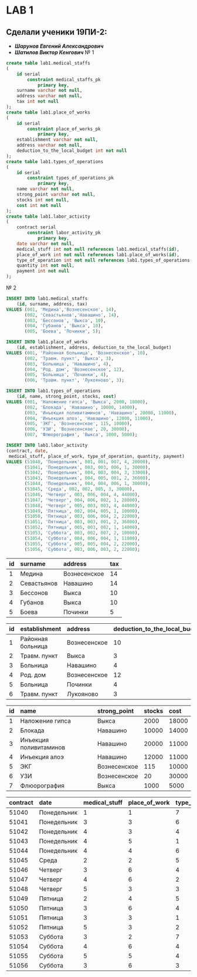 # LAB 1
## Сделали ученики 19ПИ-2:
* ***Шарунов Евгений Александрович*** 
* ***Шатилов Виктор Кенгович***
№ 1
```sql
create table lab1.medical_staffs
(
	id serial
		constraint medical_staffs_pk
			primary key,
	surname varchar not null,
	address varchar not null,
	tax int not null
);
create table lab1.place_of_works
(
	id serial
		constraint place_of_works_pk
			primary key,
	establishment varchar not null,
	address varchar not null,
	deduction_to_the_local_budget int not null
);
create table lab1.types_of_operations
(
	id serial
		constraint types_of_operations_pk
			primary key,
	name varchar not null,
	strong_point varchar not null,
	stocks int not null,
	cost int not null
);
create table lab1.labor_activity
(
	contract serial
		constraint labor_activity_pk
			primary key,
	date varchar not null,
	medical_stuff int not null references lab1.medical_staffs(id),
	place_of_work int not null references lab1.place_of_works(id),
	type_of_operation int not null references lab1.types_of_operations(id),
	quantity int not null,
	payment int not null
);
```
№ 2
```sql
INSERT INTO lab1.medical_staffs
    (id, surname, address, tax)
VALUES (001, 'Медина','Вознесенское', 14),
       (002, 'Севастьянов','Навашино', 14),
       (003, 'Бессонов', 'Выкса', 10),
       (004, 'Губанов', 'Выкса', 10),
       (005, 'Боева', 'Починки', 5);

INSERT INTO lab1.place_of_works
    (id, establishment, address, deduction_to_the_local_budget)
VALUES (001, 'Районная больница', 'Вознесенское', 10),
       (002, 'Травм. пункт', 'Выкса', 3),
       (003, 'Больница', 'Навашино', 4),
       (004, 'Род. дом', 'Вознесенское', 12),
       (005, 'Больница', 'Починки', 4),
       (006, 'Травм. пункт', 'Лукояново', 3);

INSERT INTO lab1.types_of_operations
    (id, name, strong_point, stocks, cost)
VALUES (001, 'Наложение гипса', 'Выкса', 2000, 18000),
       (002, 'Блокада', 'Навашино', 10000, 14000),
       (003, 'Инъекция поливитаминов', 'Навашино', 20000, 11000),
       (004, 'Инъекция алоэ', 'Навашино', 12000, 11000),
       (005, 'ЭКГ', 'Вознесенское', 115, 10000),
       (006, 'УЗИ', 'Вознесенское', 20, 30000),
       (007, 'Флюорография', 'Выкса', 1000, 5000);

INSERT INTO lab1.labor_activity
(contract, date,
 medical_stuff, place_of_work, type_of_operation, quantity, payment)
VALUES (51040, 'Понедельник', 001, 001, 007, 4, 20000),
       (51041, 'Понедельник', 003, 003, 006, 1, 30000),
       (51042, 'Понедельник', 004, 003, 004, 3, 33000),
       (51043, 'Понедельник', 004, 005, 001, 2, 36000),
       (51044, 'Понедельник', 004, 004, 006, 1, 30000),
       (51045, 'Среда', 002, 002, 005, 3, 30000),
       (51046, 'Четверг', 003, 006, 004, 4, 44000),
       (51047, 'Четверг', 004, 006, 002, 1, 28000),
       (51048, 'Четверг', 005, 003, 003, 4, 44000),
       (51049, 'Пятница', 002, 004, 005, 1, 10000),
       (51050, 'Пятница', 003, 006, 004, 2, 22000),
       (51051, 'Пятница', 003, 003, 001, 2, 36000),
       (51052, 'Пятница', 005, 003, 002, 1, 14000),
       (51053, 'Суббота', 003, 002, 007, 2, 10000),
       (51054, 'Суббота', 004, 006, 004, 1, 11000),
       (51055, 'Суббота', 005, 005, 004, 2, 22000),
       (51056, 'Суббота', 003, 006, 003, 2, 22000);

```
| id | surname | address | tax |
| :--- | :--- | :--- | :--- |
| 1 | Медина | Вознесенское | 14 |
| 2 | Севастьянов | Навашино | 14 |
| 3 | Бессонов | Выкса | 10 |
| 4 | Губанов | Выкса | 10 |
| 5 | Боева | Починки | 5 |

| id | establishment | address | deduction\_to\_the\_local\_budget |
| :--- | :--- | :--- | :--- |
| 1 | Районная больница | Вознесенское | 10 |
| 2 | Травм. пункт | Выкса | 3 |
| 3 | Больница | Навашино | 4 |
| 4 | Род. дом | Вознесенское | 12 |
| 5 | Больница | Починки | 4 |
| 6 | Травм. пункт | Лукояново | 3 |

| id | name | strong\_point | stocks | cost |
| :--- | :--- | :--- | :--- | :--- |
| 1 | Наложение гипса | Выкса | 2000 | 18000 |
| 2 | Блокада | Навашино | 10000 | 14000 |
| 3 | Инъекция поливитаминов | Навашино | 20000 | 11000 |
| 4 | Инъекция алоэ | Навашино | 12000 | 11000 |
| 5 | ЭКГ | Вознесенское | 115 | 10000 |
| 6 | УЗИ | Вознесенское | 20 | 30000 |
| 7 | Флюорография | Выкса | 1000 | 5000 |

| contract | date | medical\_stuff | place\_of\_work | type\_of\_operation | quantity | payment |
| :--- | :--- | :--- | :--- | :--- | :--- | :--- |
| 51040 | Понедельник | 1 | 1 | 7 | 4 | 20000 |
| 51041 | Понедельник | 3 | 3 | 6 | 1 | 30000 |
| 51042 | Понедельник | 4 | 3 | 4 | 3 | 33000 |
| 51043 | Понедельник | 4 | 5 | 1 | 2 | 36000 |
| 51044 | Понедельник | 4 | 4 | 6 | 1 | 30000 |
| 51045 | Среда | 2 | 2 | 5 | 3 | 30000 |
| 51046 | Четверг | 3 | 6 | 4 | 4 | 44000 |
| 51047 | Четверг | 4 | 6 | 2 | 1 | 28000 |
| 51048 | Четверг | 5 | 3 | 3 | 4 | 44000 |
| 51049 | Пятница | 2 | 4 | 5 | 1 | 10000 |
| 51050 | Пятница | 3 | 6 | 4 | 2 | 22000 |
| 51051 | Пятница | 3 | 3 | 1 | 2 | 36000 |
| 51052 | Пятница | 5 | 3 | 2 | 1 | 14000 |
| 51053 | Суббота | 3 | 2 | 7 | 2 | 10000 |
| 51054 | Суббота | 4 | 6 | 4 | 1 | 11000 |
| 51055 | Суббота | 5 | 5 | 4 | 2 | 22000 |
| 51056 | Суббота | 3 | 6 | 3 | 2 | 22000 |

